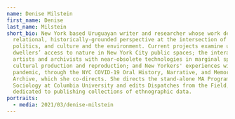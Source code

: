 ```yaml
---
name: Denise Milstein
first_name: Denise
last_name: Milstein
short_bio: New York based Uruguayan writer and researcher whose work develops a
  relational, historically-grounded perspective at the intersection of art and
  politics, and culture and the environment. Current projects examine urban
  dwellers’ access to nature in New York City public spaces; the interactions of
  artists and archivists with near-obsolete technologies in marginal spaces of
  cultural production and reproduction; and New Yorkers' experiences with the
  pandemic, through the NYC COVID-19 Oral History, Narrative, and Memory
  Archive, which she co-directs. She directs the stand-alone MA Program in
  Sociology at Columbia University and edits Dispatches from the Field, a series
  dedicated to publishing collections of ethnographic data.
portraits:
  - media: 2021/03/denise-milstein
---
```

